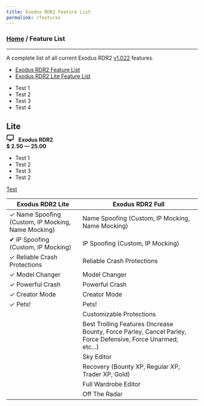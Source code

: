 ```yaml
---
title: Exodus RDR2 Feature List
permalink: /features
---
```

### [Home](/) / Feature List
---
A complete list of all current Exodus RDR2 [v1.022](changelogs/1022) features.

- [Exodus RDR2 Feature List](features/full)
- [Exodus RDR2 Lite Feature List](features/lite)



<ul class="no-bullet check-list">
  <li>
    Test 1
  </li>
  <li>
    Test 2
  </li>
  <li>
    Test 3
  </li>
  <li>
    Test 4
  </li>
</ul>

<div class="col card">
  <h2 class="h2" style="margin-bottom: 8px">Lite</h2>
  <svg src="https://exodusmenu.com/static/app/media/image/shared/meta/apple-touch-icon.d43b0ab0387c524e.png" width="20" height="20" viewBox="0 0 24 24" fill="none" stroke="currentColor" stroke-width="2.5" stroke-linecap="round" stroke-linejoin="round" class="feather feather-monitor"><rect x="2" y="3" width="20" height="14" rx="2" ry="2"></rect><line x1="8" y1="21" x2="16" y2="21"></line><line x1="12" y1="17" x2="12" y2="21"></line></svg>
&nbsp; <strong>Exodus RDR2</strong>
  <div class="padd-m"></div>
  <strong class="spaced-out">
    $ <span class="h1">2.50 — 25.00</span>
  </strong>
  <div class="padd-m"></div>
  <ul class="no-bullet check-list">
    <li>Test 1</li>
    <li>Test 2</li>
    <li>Test 3</li>
    <li>Test 2</li>
  </ul>
  <div class="padd-m"></div>
  <a href="https://exoduscheats.github.io/store" class="btn stretch btn--primary">Test</a>
</div>



| Exodus RDR2 Lite                                  | Exodus RDR2 Full                                  |
| ------------------------------------------------- | ------------------------------------------------- |
| &#10003; Name Spoofing (Custom, IP Mocking, Name Mocking) | Name Spoofing (Custom, IP Mocking, Name Mocking)
| &#10004; IP Spoofing (Custom, IP Mocking)                 | IP Spoofing (Custom, IP Mocking)
| &#10003; Reliable Crash Protections                       | Reliable Crash Protections
| &#10003; Model Changer                                    | Model Changer
| &#10003; Powerful Crash                                   | Powerful Crash
| &#10003; Creator Mode                                     | Creator Mode
| &#10003; Pets!                                            | Pets!
|                                                   | Customizable Protections
|                                                   | Best Trolling Features (Increase Bounty, Force Parley, Cancel Parley, Force Defensive, Force Unarmed, etc...)
|                                                   | Sky Editor
|                                                   | Recovery (Bounty XP, Regular XP, Trader XP, Gold)
|                                                   | Full Wardrobe Editor
|                                                   | Off The Radar
